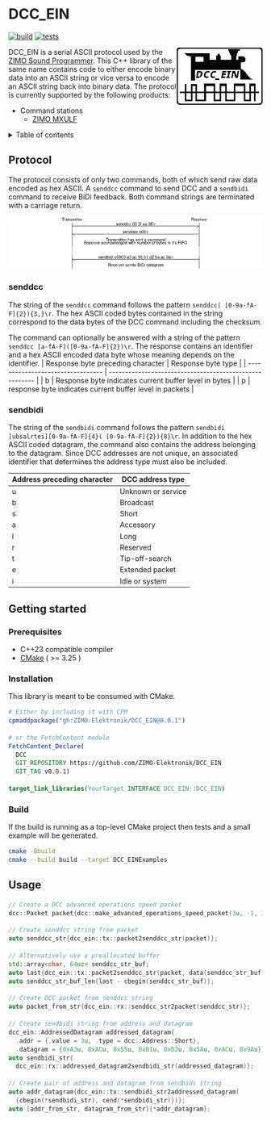 # DCC_EIN

[![build](https://github.com/ZIMO-Elektronik/DCC_EIN/actions/workflows/build.yml/badge.svg)](https://github.com/ZIMO-Elektronik/DCC_EIN/actions/workflows/build.yml) [![tests](https://github.com/ZIMO-Elektronik/DCC_EIN/actions/workflows/tests.yml/badge.svg)](https://github.com/ZIMO-Elektronik/DCC_EIN/actions/workflows/tests.yml)

<img src="data/images/logo.gif" align="right"/>

DCC_EIN is a serial ASCII protocol used by the [ZIMO Sound Programmer](http://www.zimo.at/web2010/products/zsp_zimo-sound-programmer.htm). This C++ library of the same name contains code to either encode binary data into an ASCII string or vice versa to encode an ASCII string back into binary data. The protocol is currently supported by the following products:
- Command stations
  - [ZIMO MXULF](http://www.zimo.at/web2010/products/InfMXULF.htm)

<details>
  <summary>Table of contents</summary>
  <ol>
    <li><a href="#protocol">Protocol</a></li>
      <ul>
        <li><a href="#senddcc">senddcc</a></li>
        <li><a href="#sendbidi">sendbidi</a></li>
      </ul>
    <li><a href="#getting-started">Getting started</a></li>
      <ul>
        <li><a href="#prerequisites">Prerequisites</a></li>
        <li><a href="#installation">Installation</a></li>
        <li><a href="#build">Build</a></li>
      </ul>
    <li><a href="#usage">Usage</a></li>
  </ol>
</details>

## Protocol
The protocol consists of only two commands, both of which send raw data encoded as hex ASCII. A `senddcc` command to send DCC and a `sendbidi` command to receive BiDi feedback. Both command strings are terminated with a carriage return.

![](data/images/protocol.png)

### senddcc
The string of the `senddcc` command follows the pattern `senddcc( [0-9a-fA-F]{2}){3,}\r`. The hex ASCII coded bytes contained in the string correspond to the data bytes of the DCC command including the checksum.

The command can optionally be answered with a string of the pattern `senddcc [a-fA-F]([0-9a-fA-F]{2})\r`. The response contains an identifier and a hex ASCII encoded data byte whose meaning depends on the identifier.
| Response byte preceding character | Response byte type                                      |
| --------------------------------- | ------------------------------------------------------- |
| b                                 | Response byte indicates current buffer level in bytes   |
| p                                 | response byte indicates current buffer level in packets |

### sendbidi
The string of the `sendbidi` command follows the pattern `sendbidi [ubsalrtei][0-9a-fA-F]{4}( [0-9a-fA-F]{2}){8}\r`. In addition to the hex ASCII coded datagram, the command also contains the address belonging to the datagram. Since DCC addresses are not unique, an associated identifier that determines the address type must also be included.

| Address preceding character | DCC address type   |
| --------------------------- | ------------------ |
| u                           | Unknown or service |
| b                           | Broadcast          |
| s                           | Short              |
| a                           | Accessory          |
| l                           | Long               |
| r                           | Reserved           |
| t                           | Tip-off-search     |
| e                           | Extended packet    |
| i                           | Idle or system     |

## Getting started
### Prerequisites
- C++23 compatible compiler
- [CMake](https://cmake.org/) ( >= 3.25 )

### Installation
This library is meant to be consumed with CMake.

```cmake
# Either by including it with CPM
cpmaddpackage("gh:ZIMO-Elektronik/DCC_EIN@0.0.1")

# or the FetchContent module
FetchContent_Declare(
  DCC
  GIT_REPOSITORY https://github.com/ZIMO-Elektronik/DCC_EIN
  GIT_TAG v0.0.1)

target_link_libraries(YourTarget INTERFACE DCC_EIN::DCC_EIN)
```

### Build
If the build is running as a top-level CMake project then tests and a small example will be generated.
```sh
cmake -Bbuild
cmake --build build --target DCC_EINExamples
```

## Usage
```cpp
// Create a DCC advanced operations speed packet
dcc::Packet packet{dcc::make_advanced_operations_speed_packet(3u, -1, 10u)};

// Create senddcc string from packet
auto senddcc_str{dcc_ein::tx::packet2senddcc_str(packet)};

// Alternatively use a preallocated buffer
std::array<char, 64uz> senddcc_str_buf;
auto last{dcc_ein::tx::packet2senddcc_str(packet, data(senddcc_str_buf))};
auto senddcc_str_buf_len{last - cbegin(senddcc_str_buf)};

// Create DCC packet from senddcc string
auto packet_from_str{dcc_ein::rx::senddcc_str2packet(senddcc_str)};

// Create sendbidi string from address and datagram
dcc_ein::AddressedDatagram addressed_datagram{
  .addr = {.value = 3u, .type = dcc::Address::Short},
  .datagram = {0xA3u, 0xACu, 0x55u, 0xB1u, 0xD2u, 0x5Au, 0xACu, 0x9Au}};
auto sendbidi_str{
  dcc_ein::rx::addressed_datagram2sendbidi_str(addressed_datagram)};

// Create pair of address and datagram from sendbidi string
auto addr_datagram{dcc_ein::tx::sendbidi_str2addressed_datagram(
  {cbegin(*sendbidi_str), cend(*sendbidi_str)})};
auto [addr_from_str, datagram_from_str]{*addr_datagram};
```